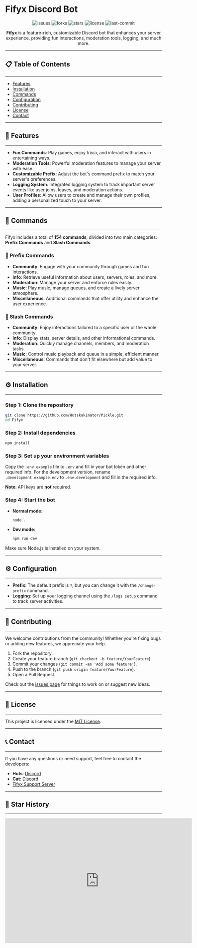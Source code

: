# Fifyx Discord Bot

<p align="center">
  <img src="https://img.shields.io/github/issues/Hutskakinator/Pickle" alt="issues"/>
  <img src="https://img.shields.io/github/forks/Hutskakinator/Pickle" alt="forks"/>
  <img src="https://img.shields.io/github/stars/Hutskakinator/Pickle" alt="stars"/>
  <img src="https://img.shields.io/github/license/Hutskakinator/Pickle" alt="license"/>
  <img src="https://img.shields.io/github/last-commit/Hutskakinator/Pickle" alt="last-commit"/>
</p>

<p align="center">
  <strong>Fifyx</strong> is a feature-rich, customizable Discord bot that enhances your server experience, providing fun interactions, moderation tools, logging, and much more.
</p>

---

## 📋 Table of Contents
-----------------
- [Features](#-features)
- [Installation](#-installation)
- [Commands](#-commands)
- [Configuration](#-configuration)
- [Contributing](#-contributing)
- [License](#-license)
- [Contact](#-contact)

---

## 🚀 Features
------------
- **Fun Commands**: Play games, enjoy trivia, and interact with users in entertaining ways.
- **Moderation Tools**: Powerful moderation features to manage your server with ease.
- **Customizable Prefix**: Adjust the bot's command prefix to match your server's preferences.
- **Logging System**: Integrated logging system to track important server events like user joins, leaves, and moderation actions.
- **User Profiles**: Allow users to create and manage their own profiles, adding a personalized touch to your server.

---

## 📜 Commands
------------

Fifyx includes a total of **154 commands**, divided into two main categories: **Prefix Commands** and **Slash Commands**.

### 🔑 Prefix Commands
- **Community**: Engage with your community through games and fun interactions.
- **Info**: Retrieve useful information about users, servers, roles, and more.
- **Moderation**: Manage your server and enforce rules easily.
- **Music**: Play music, manage queues, and create a lively server atmosphere.
- **Miscellaneous**: Additional commands that offer utility and enhance the user experience.

### 🔧 Slash Commands
- **Community**: Enjoy interactions tailored to a specific user or the whole community.
- **Info**: Display stats, server details, and other informational commands.
- **Moderation**: Quickly manage channels, members, and moderation tasks.
- **Music**: Control music playback and queue in a simple, efficient manner.
- **Miscellaneous**: Commands that don't fit elsewhere but add value to your server.

---

## ⚙️ Installation
------------

### Step 1: Clone the repository
```bash
git clone https://github.com/Hutskakinator/Pickle.git
cd Fifyx
```

### Step 2: Install dependencies
```bash
npm install
```

### Step 3: Set up your environment variables
Copy the `.env.example` file to `.env` and fill in your bot token and other required info. For the development version, rename `.development.example.env` to `.env.development` and fill in the required info.

**Note**: API keys are __not__ required.

### Step 4: Start the bot
- **Normal mode**:  
  ```bash
  node .
  ```
- **Dev mode**:  
  ```bash
  npm run dev
  ```

Make sure Node.js is installed on your system.

---

## ⚙️ Configuration
-------------
- **Prefix**: The default prefix is `?`, but you can change it with the `/change-prefix` command.
- **Logging**: Set up your logging channel using the `/logs setup` command to track server activities.

---

## 🤝 Contributing
------------

We welcome contributions from the community! Whether you're fixing bugs or adding new features, we appreciate your help.

1. Fork the repository.
2. Create your feature branch (`git checkout -b feature/YourFeature`).
3. Commit your changes (`git commit -am 'Add some feature'`).
4. Push to the branch (`git push origin feature/YourFeature`).
5. Open a Pull Request.

Check out the [issues page](https://github.com/Hutskakinator/Pickle/issues) for things to work on or suggest new ideas.

---

## 📄 License
-------
This project is licensed under the [MIT License](https://opensource.org/licenses/MIT).

---

## 📞 Contact
-------

If you have any questions or need support, feel free to contact the developers:

- **Huts**: [Discord](https://discord.com/users/980910907695722568)
- **Cat**: [Discord](https://discord.com/users/1286030761002012673)
- [Fifyx Support Server](https://discord.gg/URfA6FZgHW)

---

## 🌟 Star History
-------------

<iframe style="width:100%;height:auto;min-width:600px;min-height:400px;" src="https://star-history.com/embed?secret=Z2l0aHViX3BhdF8xMUEySlFKT1EwS3NPTjE4N2JMTzFOX1ZkcTMwUDBFclpmSENjR1lqOTBHQXBWQWxIcUZrYWkzZUdTaXdPQUpMd3hJWE5TNVc3TW16dDEyNmU0#Hutskakinator/Pickle&Date" frameBorder="0"></iframe>
